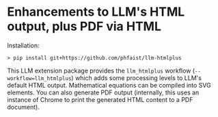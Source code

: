 # Enhancements to LLM's HTML output, plus PDF via HTML

Installation:
```
> pip install git+https://github.com/phfaist/llm-htmlplus
```

This LLM extension package provides the `llm_htmlplus` workflow
(`--workflow=llm_htmlplus`) which adds some processing levels
to LLM's default HTML output.  Mathematical equations can be
compiled into SVG elements.  You can also generate PDF output
(internally, this uses an instance of Chrome to print the
generated HTML content to a PDF document).
